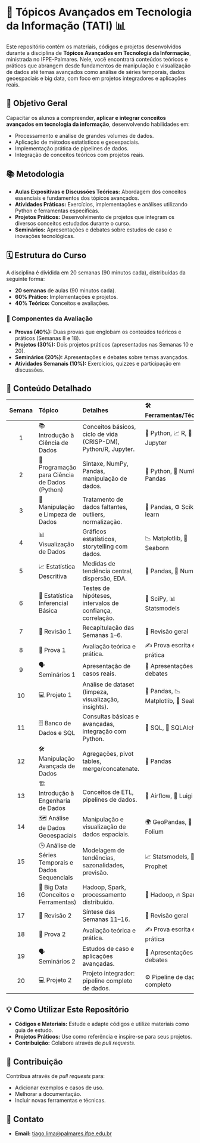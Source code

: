 # 🚀 Tópicos Avançados em Tecnologia da Informação (TATI) 📊

Este repositório contém os materiais, códigos e projetos desenvolvidos durante a disciplina de **Tópicos Avançados em Tecnologia da Informação**, ministrada no IFPE-Palmares. Nele, você encontrará conteúdos teóricos e práticos que abrangem desde fundamentos de manipulação e visualização de dados até temas avançados como análise de séries temporais, dados geoespaciais e big data, com foco em projetos integradores e aplicações reais.

## 🎯 Objetivo Geral

Capacitar os alunos a compreender, **aplicar e integrar conceitos avançados em tecnologia da informação**, desenvolvendo habilidades em:

- Processamento e análise de grandes volumes de dados.
- Aplicação de métodos estatísticos e geoespaciais.
- Implementação prática de pipelines de dados.
- Integração de conceitos teóricos com projetos reais.

## 📚 Metodologia

- **Aulas Expositivas e Discussões Teóricas:** Abordagem dos conceitos essenciais e fundamentos dos tópicos avançados.
- **Atividades Práticas:** Exercícios, implementações e análises utilizando Python e ferramentas específicas.
- **Projetos Práticos:** Desenvolvimento de projetos que integram os diversos conceitos estudados durante o curso.
- **Seminários:** Apresentações e debates sobre estudos de caso e inovações tecnológicas.

## 🗓️ Estrutura do Curso

A disciplina é dividida em 20 semanas (90 minutos cada), distribuídas da seguinte forma:

- **20 semanas** de aulas (90 minutos cada).
- **60% Prático:** Implementações e projetos.
- **40% Teórico:** Conceitos e avaliações.

### 📝 Componentes da Avaliação

- **Provas (40%):** Duas provas que englobam os conteúdos teóricos e práticos (Semanas 8 e 18).
- **Projetos (30%):** Dois projetos práticos (apresentados nas Semanas 10 e 20).
- **Seminários (20%):** Apresentações e debates sobre temas avançados.
- **Atividades Semanais (10%):** Exercícios, quizzes e participação em discussões.

## 🚀 Conteúdo Detalhado

| Semana | Tópico | Detalhes | 🛠️ Ferramentas/Técnicas |
| :-----: | :------------------------------------------ | :-------------------------------------------------------------------------------------------------------------------------------- | :------------------------------------------------------ |
| 1 | 📚 Introdução à Ciência de Dados | Conceitos básicos, ciclo de vida (CRISP-DM), Python/R, Jupyter. | 🐍 Python, 📈 R, 📝 Jupyter |
| 2 | 🐍 Programação para Ciência de Dados (Python) | Sintaxe, NumPy, Pandas, manipulação de dados. | 🐍 Python, 🔢 NumPy, 🐼 Pandas |
| 3 | 🧹 Manipulação e Limpeza de Dados | Tratamento de dados faltantes, outliers, normalização. | 🐼 Pandas, ⚙️ Scikit-learn |
| 4 | 📊 Visualização de Dados | Gráficos estatísticos, storytelling com dados. | 📉 Matplotlib, 🎨 Seaborn |
| 5 | 📈 Estatística Descritiva | Medidas de tendência central, dispersão, EDA. | 🐼 Pandas, 🔢 NumPy |
| 6 | 🧪 Estatística Inferencial Básica | Testes de hipóteses, intervalos de confiança, correlação. | 🔬 SciPy, 📊 Statsmodels |
| 7 | 📝 Revisão 1 | Recapitulação das Semanas 1–6. | 📖 Revisão geral |
| 8 | 📝 Prova 1 | Avaliação teórica e prática. | ✍️ Prova escrita e prática |
| 9 | 🗣️ Seminários 1 | Apresentação de casos reais. | 🎤 Apresentações e debates |
| 10 | 💻 Projeto 1 | Análise de dataset (limpeza, visualização, insights). | 🐼 Pandas, 📉 Matplotlib, 🎨 Seaborn |
| 11 | 🗄️ Banco de Dados e SQL | Consultas básicas e avançadas, integração com Python. | 💽 SQL, 🔗 SQLAlchemy |
| 12 | 🛠️ Manipulação Avançada de Dados | Agregações, pivot tables, merge/concatenate. | 🐼 Pandas |
| 13 | 🏗️ Introdução à Engenharia de Dados | Conceitos de ETL, pipelines de dados. | 💨 Airflow, 🧩 Luigi |
| 14 | 🗺️ Análise de Dados Geoespaciais | Manipulação e visualização de dados espaciais. | 🌍 GeoPandas, 📍 Folium |
| 15 | 🕒 Análise de Séries Temporais e Dados Sequenciais | Modelagem de tendências, sazonalidades, previsão. | 📈 Statsmodels, 🔮 Prophet |
| 16 | 🐘 Big Data (Conceitos e Ferramentas) | Hadoop, Spark, processamento distribuído. | 🐘 Hadoop, 🔥 Spark |
| 17 | 📝 Revisão 2 | Síntese das Semanas 11–16. | 📖 Revisão geral |
| 18 | 📝 Prova 2 | Avaliação teórica e prática. | ✍️ Prova escrita e prática |
| 19 | 🗣️ Seminários 2 | Estudos de caso e aplicações avançadas. | 🎤 Apresentações e debates |
| 20 | 💻 Projeto 2 | Projeto integrador: pipeline completo de dados. | ⚙️ Pipeline de dados completo |

## 💡 Como Utilizar Este Repositório

- **Códigos e Materiais:** Estude e adapte códigos e utilize materiais como guia de estudo.
- **Projetos Práticos:** Use como referência e inspire-se para seus projetos.
- **Contribuição:** Colabore através de *pull requests*.

## 🤝 Contribuição

Contribua através de *pull requests* para:

- Adicionar exemplos e casos de uso.
- Melhorar a documentação.
- Incluir novas ferramentas e técnicas.

## 📧 Contato

* **Email:** tiago.lima@palmares.ifpe.edu.br
